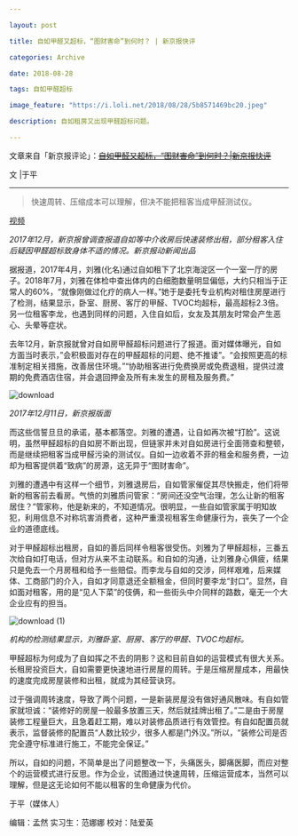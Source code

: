 ```yaml
---

layout: post

title: 自如甲醛又超标，“图财害命”到何时？ | 新京报快评

categories: Archive

date: 2018-08-28

tags: 自如甲醛超标

image_feature: "https://i.loli.net/2018/08/28/5b8571469bc20.jpeg"

description: 自如租房又出现甲醛超标问题。

---
```


文章来自「新京报评论」：~~[自如甲醛又超标，“图财害命”到何时？\|新京报快评](http://wechatscope.jmsc.hku.hk:8000/html?fn=gh_419ea35befa4_2018-08-28_2650671076_0QwLyH31gk.y.tar.gz)~~

文 \|于平

---

> 快速周转、压缩成本可以理解，但决不能把租客当成甲醛测试仪。

[视频](http://finance.sina.com.cn/chanjing/gsnews/2018-08-28/doc-ihikcahe6333316.shtml)

*2017年12月，新京报曾调查报道自如等中介收房后快速装修出租，部分租客入住后疑因甲醛超标致身体不适的情况。新京报动新闻出品*

据报道，2017年4月，刘雅(化名)通过自如租下了北京海淀区一个一室一厅的房子。2018年7月，刘雅在体检中查出体内的白细胞数量明显偏低，大约只相当于正常人的60%，“就像刚做过化疗的病人一样。”她于是委托专业机构对租住房屋进行了检测，结果显示，卧室、厨房、客厅的甲醛、TVOC均超标，最高超标2.3倍。另一位租客李龙，也遇到同样的问题，入住自如后，女友及其朋友时常会产生恶心、头晕等症状。

去年12月，新京报就曾对自如房甲醛超标问题进行了报道。面对媒体曝光，自如方面当时表示，”会积极面对存在的甲醛超标的问题、绝不推诿”。“会按照更高的标准制定相关措施，改善居住环境。”“协助租客进行免费换房或免费退租，提供过渡期的免费酒店住宿，并会退回押金及所有未发生的房租及服务费。”

![download](https://i.loli.net/2018/08/28/5b8571469bc20.jpeg)

*2017年12月11日，新京报版面*

而这些信誓旦旦的承诺，基本都落空。刘雅的遭遇，让自如再次被“打脸”。这说明，虽然甲醛超标的自如房不断出现，但链家并未对自如房进行全面筛查和整顿，而是继续把租客当成甲醛污染的测试仪。自如一边收着不菲的租金和服务费，一边却为租客提供着“致病”的房源，这无异于“图财害命”。

刘雅的遭遇中有这样一个细节，刘雅退房后，自如管家催促其尽快搬走，他们将带新的租客前去看房。气愤的刘雅质问管家：“房间还没空气治理，怎么让新的租客居住？”管家称，他是新来的，不知道情况。很明显，一些自如管家属于明知故犯，利用信息不对称坑害消费者，这种严重漠视租客生命健康行为，丧失了一个企业的道德底线。

对于甲醛超标出租房，自如的善后同样令租客很受伤。刘雅为了甲醛超标，三番五次给自如打电话，但对方从来不主动联系。和自如的沟通，让刘雅身心俱疲，结果只是免去一个月房租和给予一些赔偿。而李龙与自如的交涉，同样艰难，后来媒体、工商部门的介入，自如才同意退还全额租金，但同时要李龙“封口”。显然，自如面对租客，用的是“见人下菜”的伎俩，和一些街头中介同样的路数，毫无一个大企业应有的担当。

![download (1)](https://i.loli.net/2018/08/29/5b8571895b512.jpeg)

*机构的检测结果显示，刘雅卧室、厨房、客厅的甲醛、TVOC均超标。*

甲醛超标为何成为了自如挥之不去的阴影？这和目前自如的运营模式有很大关系。长租房投资巨大，自如需要更快速地进行房屋的周转。于是压缩房屋成本，用最快的速度完成房屋装修和出租，就成为其经营诀窍。

过于强调周转速度，导致了两个问题，一是新装房屋没有做好通风散味。有自如管家就坦诚：“装修好的房屋一般最多放置三天，然后就挂牌出租了。”二是由于房屋装修工程量巨大，且急着赶工期，难以对装修品质进行有效管控。有自如配置员就表示，监督装修的配置员“人数比较少，很多人都是门外汉。”所以，“装修公司是否完全遵守标准进行施工，不能完全保证。”

所以，自如的问题，不简单是出了问题整改一下，头痛医头，脚痛医脚，而应对整个的运营模式进行反思。作为企业，试图通过快速周转，压缩运营成本，当然可以理解，但是这无论如何不能以租客的生命健康为代价。

于平（媒体人）

编辑：孟然  实习生：范娜娜  校对：陆爱英
